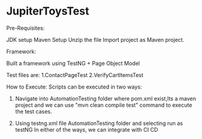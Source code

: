 # JupiterToysTest

Pre-Requisites:

JDK setup
Maven Setup
Unzip the file
Import project as Maven project.

Framework:

Built a framework using TestNG + Page Object Model

Test files are: 
1.ContactPageTest
2.VerifyCartItemsTest

How to Execute:
Scripts can be executed in two ways:
1. Navigate into AutomationTesting folder where pom.xml exist,Its a maven project 
and we can use "mvn clean compile test" command to execute the test cases.

2. Using testng.xml file AutomationTesting folder and selecting run as testNG
 In either of the ways, we can integrate with CI CD
